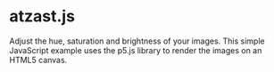 # atzast.js
Adjust the hue, saturation and brightness of your images.
This simple JavaScript example uses the p5.js library to render the images on an HTML5 canvas.
